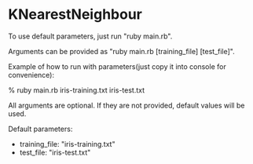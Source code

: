 # KNearestNeighbour

To use default parameters, just run "ruby main.rb".

Arguments can be provided as "ruby main.rb [training_file] [test_file]".

Example of how to run with parameters(just copy it into console for convenience):

% ruby main.rb iris-training.txt iris-test.txt  

All arguments are optional. If they are not provided, default values will be used.

Default parameters:
- training_file:   "iris-training.txt"
- test_file:       "iris-test.txt"

